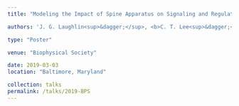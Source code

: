 ```yaml
---
title: "Modeling the Impact of Spine Apparatus on Signaling and Regulation in Realistic Dendritic Spine Geometries"

authors: 'J. G. Laughlin<sup>&dagger;</sup>, <b>C. T. Lee<sup>&dagger;</sup></b>, N. Angliviel de La Beaumelle, R. E. Amaro, J. A. McCammon, R. Ramamoorthi, M. J. Holst, and P. Rangmani'

type: "Poster"

venue: "Biophysical Society"

date: 2019-03-03
location: "Baltimore, Maryland"

collection: talks
permalink: /talks/2019-BPS
---
```

